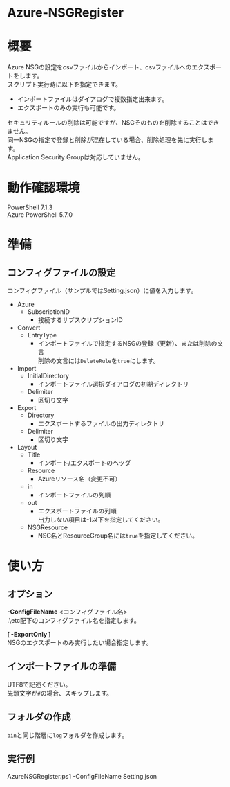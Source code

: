 # Azure-NSGRegister
# 概要
Azure NSGの設定をcsvファイルからインポート、csvファイルへのエクスポートをします。  
スクリプト実行時に以下を指定できます。  

- インポートファイルはダイアログで複数指定出来ます。
- エクスポートのみの実行も可能です。

セキュリティルールの削除は可能ですが、NSGそのものを削除することはできません。  
同一NSGの指定で登録と削除が混在している場合、削除処理を先に実行します。  
Application Security Groupは対応していません。  

# 動作確認環境
PowerShell 7.1.3  
Azure PowerShell 5.7.0

# 準備
## コンフィグファイルの設定
コンフィグファイル（サンプルではSetting.json）に値を入力します。

- Azure
    - SubscriptionID
        - 接続するサブスクリプションID
- Convert
    - EntryType
        - インポートファイルで指定するNSGの登録（更新）、または削除の文言  
        削除の文言には`DeleteRule`を`true`にします。 
- Import
    - InitialDirectory
        - インポートファイル選択ダイアログの初期ディレクトリ
    - Delimiter
        - 区切り文字
- Export
    - Directory
        - エクスポートするファイルの出力ディレクトリ
    - Delimiter
        - 区切り文字
- Layout  
    - Title
        - インポート/エクスポートのヘッダ
    - Resource
        - Azureリソース名（変更不可）
    - in
        - インポートファイルの列順  
    - out
        - エクスポートファイルの列順  
        出力しない項目は-1以下を指定してください。
    - NSGResource
        - NSG名とResourceGroup名には`true`を指定してください。  

# 使い方
## オプション

**-ConfigFileName** <コンフィグファイル名>  
.\etc配下のコンフィグファイル名を指定します。  

**[ -ExportOnly ]**  
NSGのエクスポートのみ実行したい場合指定します。  

## インポートファイルの準備
UTF8で記述ください。  
先頭文字が`#`の場合、スキップします。  

## フォルダの作成
`bin`と同じ階層に`log`フォルダを作成します。  

## 実行例
AzureNSGRegister.ps1 -ConfigFileName Setting.json